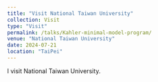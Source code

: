 ```yaml
---
title: "Visit National Taiwan University"
collection: Visit
type: "Visit"
permalink: /talks/Kahler-minimal-model-program/
venue: "National Taiwan University"
date: 2024-07-21
location: "TaiPei"
---
```



I visit National Taiwan University.